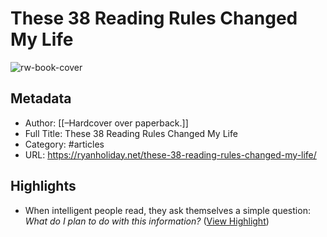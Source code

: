 # These 38 Reading Rules Changed My Life

![rw-book-cover](https://ryanholiday.net/wp-content/uploads/2018/04/favicon41.gif)

## Metadata
- Author: [[–Hardcover over paperback.]]
- Full Title: These 38 Reading Rules Changed My Life
- Category: #articles
- URL: https://ryanholiday.net/these-38-reading-rules-changed-my-life/

## Highlights
- When intelligent people read, they ask themselves a simple question: *What do I plan to do with this information?* ([View Highlight](https://read.readwise.io/read/01hafj08zebtwb50he0g6y65em))
